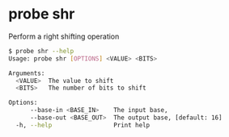 # probe shr

Perform a right shifting operation

```bash
$ probe shr --help
Usage: probe shr [OPTIONS] <VALUE> <BITS>

Arguments:
  <VALUE>  The value to shift
  <BITS>   The number of bits to shift

Options:
      --base-in <BASE_IN>    The input base,
      --base-out <BASE_OUT>  The output base, [default: 16]
  -h, --help                 Print help
```
